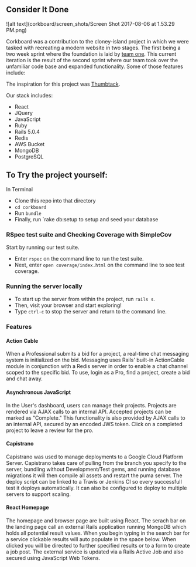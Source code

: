 ## Consider It Done

![alt text](corkboard/screen_shots/Screen Shot 2017-08-06 at 1.53.29 PM.png)

Corkboard was a contribution to the cloney-island project in which we were tasked with recreating a modern website in two stages. The first being a two week sprint where the foundation is laid by [team one](git@github.com:NicholasJacques/corkboard.git). This current iteration is the result of the second sprint where our team took over the unfamiliar code base and expanded functionality. Some of those features include:

The inspiration for this project was [Thumbtack](https://www.thumbtack.com/).

Our stack includes:
- React
- JQuery
- JavaScript
- Ruby
- Rails 5.0.4
- Redis
- AWS Bucket
- MongoDB
- PostgreSQL

## To Try the project yourself:
In Terminal
- Clone this repo into that directory
- `cd corkboard`
- Run `bundle`
- Finally, run `rake db:setup to setup and seed your database

### RSpec test suite and Checking Coverage with SimpleCov

Start by running our test suite.

  * Enter `rspec` on the command line to run the test suite.
  * Next, enter `open coverage/index.html` on the command line to see test coverage.

### Running the server locally

  * To start up the server from within the project, run `rails s`.
  * Then, visit your browser and start exploring!
  * Type `ctrl-c` to stop the server and return to the command line.

### Features

#### Action Cable
When a Professional submits a bid for a project, a real-time chat messaging system is initialized on the bid. Messaging uses Rails' built-in ActionCable module in conjunction with a Redis server in order to enable a chat channel scoped to the specific bid. To use, login as a Pro, find a project, create a bid and chat away.

#### Asynchronous JavaScript
In the User's dashboard, users can manage their projects. Projects are rendered via AJAX calls to an internal API. Accepted projects can be marked as "Complete." This functionality is also provided by AJAX calls to an internal API, secured by an encoded JWS token. Click on a completed project to leave a review for the pro.

#### Capistrano
Capistrano was used to manage deployments to a Google Cloud Platform Server. Capistrano takes care of pulling from the branch you specify to the server, bundling without Development/Test gems, and running database migrations it will then compile all assets and restart the puma server. The deploy script can be linked to a Travis or Jenkins CI so every successfull test it deploys automatically. It can also be configured to deploy to multiple servers to support scaling. 


#### React Homepage 
The homepage and browser page are built using React. The serach bar on the landing page call an external Rails application running MongoDB which holds all potential result values. When you begin typing in the search bar for a service clickable results will auto populate in the space below. When clicked you will be directed to further specified results or to a form to create a job post. The external service is updated via a Rails Active Job and also secured using JavaScript Web Tokens. 
